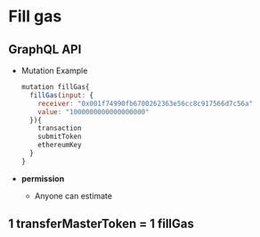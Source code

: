 
# Fill gas

## GraphQL API

- Mutation Example
  ```javascript
  mutation fillGas{
    fillGas(input: {
      receiver: "0x001f74990fb6700262363e56cc8c917566d7c56a"
      value: "1000000000000000000"
    }){
      transaction
      submitToken
      ethereumKey
    }
  }
  ```



- **permission**
  - Anyone can estimate

## 1 transferMasterToken = 1 fillGas